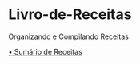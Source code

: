 # Livro-de-Receitas
Organizando e Compilando Receitas

[• Sumário de Receitas](https://github.com/EmanueIDev/Livro-de-Receitas/blob/main/1.Sum%C3%A1rio.md)
